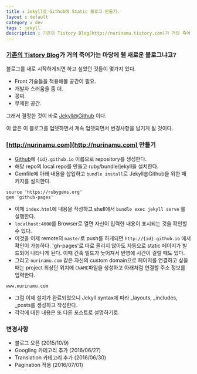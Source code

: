 ```yaml
---
title : Jekyll로 Github에 Static 블로그 만들기.
layout : default
category : dev
tags : jekyll
description : 기존의 Tistory Blog(http://nurinamu.tistory.com)가 거의 죽어가는 마당에 웬 새로운 블로그냐고? 블로그를 새로 시작하게되면 하고 싶었던 것들이 몇가지 있다. Front 기술들을 적용해볼 공간이 필요. 개발자 스러움을 좀 더. 꽁짜. 무제한 공간.
---
```

### [기존의 Tistory Blog](http://nurinamu.tistory.com)가 거의 죽어가는 마당에 웬 새로운 블로그냐고?

블로그를 새로 시작하게되면 하고 싶었던 것들이 몇가지 있다.

- Front 기술들을 적용해볼 공간이 필요.
- 개발자 스러움을 좀 더.
- 꽁짜.
- 무제한 공간.

그래서 결정한 것이 바로 [Jekyll@Github](http://jekyllrb.com/docs/github-pages/) 이다.

이 글은 이 블로그를 업뎃하면서 계속 업뎃되면서 변경사항을 남기게 될 것이다.

### [http://nurinamu.com](http://nurinamu.com) 만들기
- [Github](http://github.com)에 `{id}.github.io` 이름으로 repository를 생성한다.
- 해당 repo의 local repo를 만들고 ruby/bundle/jekyll을 설치한다.
- Gemfile에 아래 내용을 삽입하고 `bundle install`로 Jekyll@Github을 위한 패키지를 설치한다.


```
source 'https://rubygems.org'
gem 'github-pages'
```

- 이제 `index.html`에 내용을 작성하고 shell에서 `bundle exec jekyll serve` 를 실행한다.
- `localhost:4000`를 Browser로 열면 자신이 입력한 내용이 표시되는 것을 확인할 수 있다.
- 이것을 이제 remote의 `master`로 push를 하게되면 `http://{id}.github.io` 에서 확인이 가능하다. 'gh-pages'로 따로 올리지 않아도 자동으로 static 페이지가 빌드되어 나타나게 된다. 이때 간혹 빌드가 늦어져서 반영에 시간이 걸릴 때도 있다.
- 그리고 `nurinamu.com` 같은 자신의 custom domain으로 페이지를 연결하고 싶을 때는 project 최상단 위치에 `CNAME`파일을 생성하고 아래처럼 연결할 주소 정보를 입력한다.

```
www.nurinamu.com
```

- 그럼 이제 설치가 완료되었으니 Jekyll syntax에 따라 _layouts, _includes, _posts를 생성하고 작성한다.
- 각각에 대한 내용은 또 다른 포스트로 설명하기로.

### 변경사항
 - 블로그 오픈 (2015/10/9)
 - Googling 카테고리 추가 (2016/06/27)
 - Translation 카테고리 추가 (2016/06/30)
 - Pagination 적용 (2016/07/01)

